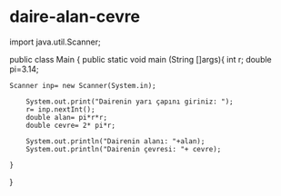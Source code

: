 # daire-alan-cevre
import java.util.Scanner;

public class Main {
    public static void main (String []args){
    int r;
    double pi=3.14;

    Scanner inp= new Scanner(System.in);

        System.out.print("Dairenin yarı çapını giriniz: ");
        r= inp.nextInt();
        double alan= pi*r*r;
        double cevre= 2* pi*r;

        System.out.println("Dairenin alanı: "+alan);
        System.out.println("Dairenin çevresi: "+ cevre);

    }
}
